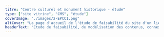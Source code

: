 ```yaml
---
titre: "Centre culturel et monument historique - étude"
type: ["site vitrine", "CMS", "étude"]
coverImage: "./images/2-EPCC1.png"
altCover: "La page d'accueil de l'étude de faisabilité du site d'un lieu culturel"
headerText: "Etude de faisabilité, de modélisation des contenus, connextion à un CMS et intégration des maquettes"
---
```

